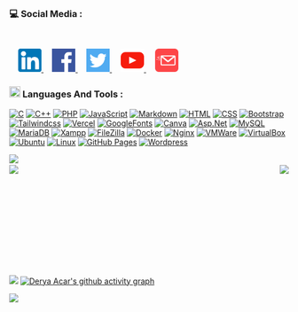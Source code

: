 <!-- <img src="https://readme-typing-svg.demolab.com?font=Fira+Code&pause=1000&color=525DE9&center=true&vCenter=true&width=1000&lines=Derya+Acar's,+GitHub;Hello,+world!" alt="Typing SVG" /> 
-->
<!-- img 
<a href="#" target="blank"> <img align="right" src="https://i.hizliresim.com/eazh7lo.png" width="200" /></a>
 -->
 
<!-- social -->
<h3 align="left">💻 Social Media :</h3></br>

&nbsp;&nbsp;&nbsp;
<a href="https://www.linkedin.com/in/derya-acar-aa5533230/">
    <picture>
        <source media="(prefers-color-scheme: dark)" srcset="https://github.com/deryaxacar/deryaxacar/blob/main/social/linkedin.png?raw=true">
        <img src="https://github.com/deryaxacar/deryaxacar/blob/main/social/linkedin..light.png?raw=true" width="42" height="42">
    </picture>
</a>
&nbsp;&nbsp;&nbsp;
<a href="https://www.facebook.com/people/Derya-Acar/pfbid02Mjij3PsnvX1XmzwCi5pJwYfXYVYXSA7AmPUYgXv4TyiYDi37daW8XC3oBD5YP4nHl/">
    <picture>
        <source media="(prefers-color-scheme: dark)" srcset="https://github.com/deryaxacar/deryaxacar/blob/main/social/facebook.png?raw=true">
        <img src="https://github.com/deryaxacar/deryaxacar/blob/main/social/facebook..light.png?raw=true" width="42" height="42">
    </picture>
</a>
&nbsp;&nbsp;&nbsp;
<a href="https://twitter.comderyaxacarr">
    <picture>
        <source media="(prefers-color-scheme: dark)" srcset="https://github.com/deryaxacar/deryaxacar/blob/main/social/twitter.png?raw=true">
        <img src="https://github.com/deryaxacar/deryaxacar/blob/main/social/twitter.light.png?raw=true" width="42" height="42">
    </picture>
</a>
&nbsp;&nbsp;&nbsp;
<a href="https://www.youtube.com">
    <picture>
        <source media="(prefers-color-scheme: dark)" srcset="https://github.com/deryaxacar/deryaxacar/blob/main/social/youtube.png?raw=true">
        <img src="https://github.com/deryaxacar/deryaxacar/blob/main/social/youtube..light.png?raw=true" width="42" height="42">
    </picture>
</a>
&nbsp;&nbsp;&nbsp;
<a href="https://www.gmail.com/derya41acar@gmail.com">
    <picture>
        <source media="(prefers-color-scheme: dark)" srcset="https://github.com/deryaxacar/deryaxacar/blob/main/social/email.png?raw=true">
        <img src="https://github.com/deryaxacar/deryaxacar/blob/main/social/email..light.png?raw=true" width="42" height="42">
    </picture>
</a>
<!-- Languages and Tools -->
<h3 align="left"><img src="https://media.giphy.com/media/IcnxGGAj0ubyB2r5M6/giphy.gif" width=20 height=20> Languages And Tools :</h3>

<p>
 <a href="#"><img alt="C" src="https://custom-icon-badges.demolab.com/badge/C-434d58.svg?logo=c-in-hexagon&logoColor=white"></a>
 <a href="#"><img alt="C++" src="https://custom-icon-badges.demolab.com/badge/C++-434d58.svg?logo=c-in-hexagon&logoColor=white"></a>
 <a href="#"><img alt="PHP" src="https://img.shields.io/badge/PHP-434d58.svg?logo=php&logoColor=white"></a>
 <a href="#"><img alt="JavaScript" src="https://img.shields.io/badge/JavaScript-434d58.svg?logo=javascript&logoColor=white"></a>
 <a href="#"><img alt="Markdown" src="https://img.shields.io/badge/Markdown-434d58.svg?logo=markdown&logoColor=white&style=flat"></a>
 <a href="#"><img alt="HTML" src="https://img.shields.io/badge/HTML-434d58.svg?logo=html5&logoColor=white"></a>
 <a href="#"><img alt="CSS" src="https://img.shields.io/badge/CSS-434d58.svg?logo=css&logoColor=white"></a>
 <a href="#"><img alt="Bootstrap" src="https://img.shields.io/badge/Bootstrap-434d58.svg?logo=bootstrap&logoColor=white"></a>
 <a href="#"><img alt="Tailwindcss" src="https://img.shields.io/badge/TailwindCSS-434d58.svg?logo=tailwindcss&logoColor=white"></a>
 <a href="#"><img alt="Vercel" src="https://img.shields.io/badge/Vercel-434d58.svg?logo=vercel&logoColor=white&style=flat"></a>
 <a href="#"><img alt="GoogleFonts" src="https://img.shields.io/badge/GoogleFonts-434d58.svg?logo=googlefonts&logoColor=white"></a>
 <a href="#"><img alt="Canva" src="https://img.shields.io/badge/Canva-434d58.svg?logo=canva&logoColor=white&style=flat"></a>
 <a href="#"><img alt="Asp.Net" src="https://custom-icon-badges.demolab.com/badge/Asp.net-434d58.svg?logo=.net&logoColor=white"></a>
 <a href="#"><img alt="MySQL" src="https://custom-icon-badges.demolab.com/badge/MySQL-434d58.svg?logo=database&logoColor=white"></a>
 <a href="#"><img alt="MariaDB" src="https://custom-icon-badges.demolab.com/badge/MariaDB-434d58.svg?logo=mariadb&logoColor=white"></a>
 <a href="#"><img alt="Xampp" src="https://img.shields.io/badge/XAMPP-434d58.svg?logo=xampp&logoColor=white&style=flat"></a>
 <a href="#"><img alt="FileZilla" src="https://custom-icon-badges.demolab.com/badge/FileZilla-434d58.svg?logo=filezilla&logoColor=white"></a>
 <a href="#"><img alt="Docker" src="https://img.shields.io/badge/Docker-434d58.svg?logo=docker&logoColor=white&style=flat"></a>
 <a href="#"><img alt="Nginx" src="https://img.shields.io/badge/Nginx-434d58.svg?logo=nginx&logoColor=white&style=flat"></a>
 <a href="#"><img alt="VMWare" src="https://img.shields.io/badge/VMware-434d58.svg?logo=vmware&logoColor=white&style=flat"></a>
 <a href="#"><img alt="VirtualBox" src="https://img.shields.io/badge/VirtualBox-434d58.svg?logo=virtualbox&logoColor=white&style=flat"></a>
 <a href="#"><img alt="Ubuntu" src="https://img.shields.io/badge/Ubuntu-434d58.svg?logo=ubuntu&logoColor=white&style=flat"></a>
 <a href="#"><img alt="Linux" src="https://img.shields.io/badge/Linux-434d58.svg?logo=linux&logoColor=white&style=flat"></a>
 <a href="#"><img alt="GitHub Pages" src="https://img.shields.io/badge/GitHub%20Pages-434d58.svg?logo=github&logoColor=white"></a>
 <a href="#"><img alt="Wordpress" src="https://img.shields.io/badge/WordPress-434d58.svg?logo=wordpress&logoColor=white&style=flat"></a>
</p>

<!-- color -- 525DE9-->


<!-- 
href="https://tailwindcss.com"
href="https://bulma.io"
href="https://materializecss.com"
href="https://getuikit.com"
href="https://picocss.com"
href="https://picturepan2.github.io/spectre"
href="https://vuejs.org"
href="https://alpinejs.dev"
-->

<!-- gif -->
<img src="https://user-images.githubusercontent.com/73097560/115834477-dbab4500-a447-11eb-908a-139a6edaec5c.gif">

<!-- github stats-->
<div align="center">
  <div style="display: flex; justify-content: space-between;">
    <img src="https://github-readme-stats.vercel.app/api?username=deryaxacar&theme=dark&show_icons=true&icon_color=fff&include_all_commits=false&count_private=true&layout=compact&border_radius=0" style="height:185px;">
    <img src="https://github-readme-stats.vercel.app/api/top-langs/?username=deryaxacar&theme=dark&hide_border=false&icon_color=434d58&include_all_commits=false&count_private=true&layout=compact&border_radius=0" style="height:185px;">
  </div>
</div>

<img src="https://user-images.githubusercontent.com/73097560/115834477-dbab4500-a447-11eb-908a-139a6edaec5c.gif"></a>
[![Derya Acar's github activity graph](https://github-readme-activity-graph.vercel.app/graph?username=deryaxacar&theme=merko&line=434d58)](https://github.com/deryaxacar/github-readme-activity-graph)

<img src="https://user-images.githubusercontent.com/73097560/115834477-dbab4500-a447-11eb-908a-139a6edaec5c.gif"></a>



